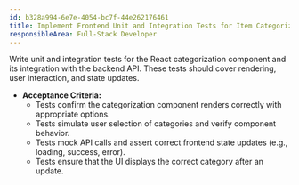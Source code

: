 ```yaml
---
id: b328a994-6e7e-4054-bc7f-44e262176461
title: Implement Frontend Unit and Integration Tests for Item Categorization
responsibleArea: Full-Stack Developer
---
```

Write unit and integration tests for the React categorization component and its integration with the backend API. These tests should cover rendering, user interaction, and state updates.

*   **Acceptance Criteria:**
    *   Tests confirm the categorization component renders correctly with appropriate options.
    *   Tests simulate user selection of categories and verify component behavior.
    *   Tests mock API calls and assert correct frontend state updates (e.g., loading, success, error).
    *   Tests ensure that the UI displays the correct category after an update.